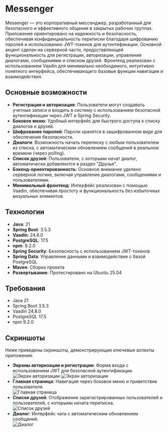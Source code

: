 # Messenger

Messenger — это корпоративный мессенджер, разработанный для безопасного и эффективного общения в закрытых рабочих группах. Приложение ориентировано на надежность и безопасность, обеспечивая конфиденциальность переписки благодаря шифрованию паролей и использованию JWT-токенов для аутентификации. Основной акцент сделан на серверной части, предоставляющей функциональность для регистрации, авторизации, управления диалогами, сообщениями и списком друзей. Фронтенд реализован с использованием Vaadin для минимально необходимого, интуитивно понятного интерфейса, обеспечивающего базовые функции навигации и взаимодействия.

## Основные возможности

- **Регистрация и авторизация**: Пользователи могут создавать учетные записи и входить в систему с использованием безопасной аутентификации через JWT и Spring Security.
- **Боковое меню**: Удобный интерфейс для быстрого доступа к списку диалогов и друзей.
- **Шифрование паролей**: Пароли хранятся в зашифрованном виде для обеспечения безопасности.
- **Диалоги**: Возможность начать переписку с любым пользователем из списка, с автоматическим обновлением сообщений в реальном времени (через polling).
- **Список друзей**: Пользователи, с которыми начат диалог, автоматически добавляются в раздел "Друзья".
- **Бэкенд-ориентированность**: Основное внимание уделено серверной логике, включая управление диалогами, сообщениями и пользователями.
- **Минимальный фронтенд**: Интерфейс реализован с помощью Vaadin, обеспечивая простоту и функциональность без избыточных визуальных элементов.

## Технологии

- **Java**: 21
- **Spring Boot**: 3.5.3
- **Vaadin**: 24.8.0
- **PostgreSQL**: 17.5
- **npm**: 9.2.0
- **Spring Security**: Безопасность с использованием JWT-токенов
- **Spring Data**: Управление данными и взаимодействие с базой PostgreSQL
- **Maven**: Сборка проекта
- **Развертывание**: Протестировано на Ubuntu 25.04

## Требования

- Java 21
- Spring Boot 3.5.3
- Vaadin 24.8.0
- PostgreSQL 17.5
- npm 9.2.0

## Скриншоты

Ниже приведены скриншоты, демонстрирующие ключевые аспекты приложения:

- **Экраны авторизации и регистрации**: Форма входа с использованием JWT для безопасной аутентификации.  
  ![Экран авторизации](screenshots/login.png)
  ![Экран авторизации](screenshots/register.png)
- **Главная страница**: Навигация через боковое меню и приветствие пользователя.  
  ![Главная страница](screenshots/mainpage.png)
- **Список друзей**: Отображение зарегистрированных пользователей и пользователей, с которыми начата переписка.  
  ![Список друзей](screenshots/friends.png)
- **Диалог**: Интерфейс чата с автоматическим обновлением сообщений.  
  ![Диалог](screenshots/dialog.png)
